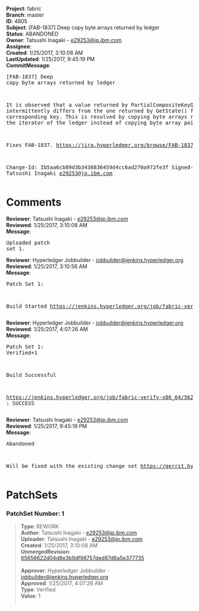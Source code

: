 <strong>Project</strong>: fabric<br><strong>Branch</strong>: master<br><strong>ID</strong>: 4805<br><strong>Subject</strong>: [FAB-1837] Deep copy byte arrays returned by ledger<br><strong>Status</strong>: ABANDONED<br><strong>Owner</strong>: Tatsushi Inagaki - e29253@jp.ibm.com<br><strong>Assignee</strong>:<br><strong>Created</strong>: 1/25/2017, 3:10:08 AM<br><strong>LastUpdated</strong>: 1/25/2017, 9:45:19 PM<br><strong>CommitMessage</strong>:<br><pre>[FAB-1837] Deep copy byte arrays returned by ledger

It is observed that a value returned by PartialCompositeKeyQuery()
intermittently differs from the one returned by GetState() for
the corresponding key. This is resolved by copying byte arrays
returned by the iterator of the ledger instead of copying byte
array pointers.

Fixes FAB-1837.
https://jira.hyperledger.org/browse/FAB-1837

Change-Id: Ib5aa6cb89d3b3438836459d4cc6ad270a972fe3f
Signed-off-by: Tatsushi Inagaki <e29253@jp.ibm.com>
</pre><h1>Comments</h1><strong>Reviewer</strong>: Tatsushi Inagaki - e29253@jp.ibm.com<br><strong>Reviewed</strong>: 1/25/2017, 3:10:08 AM<br><strong>Message</strong>: <pre>Uploaded patch set 1.</pre><strong>Reviewer</strong>: Hyperledger Jobbuilder - jobbuilder@jenkins.hyperledger.org<br><strong>Reviewed</strong>: 1/25/2017, 3:10:56 AM<br><strong>Message</strong>: <pre>Patch Set 1:

Build Started https://jenkins.hyperledger.org/job/fabric-verify-x86_64/5621/</pre><strong>Reviewer</strong>: Hyperledger Jobbuilder - jobbuilder@jenkins.hyperledger.org<br><strong>Reviewed</strong>: 1/25/2017, 4:07:26 AM<br><strong>Message</strong>: <pre>Patch Set 1: Verified+1

Build Successful 

https://jenkins.hyperledger.org/job/fabric-verify-x86_64/5621/ : SUCCESS</pre><strong>Reviewer</strong>: Tatsushi Inagaki - e29253@jp.ibm.com<br><strong>Reviewed</strong>: 1/25/2017, 9:45:19 PM<br><strong>Message</strong>: <pre>Abandoned

Will be fixed with the existing change set https://gerrit.hyperledger.org/r/#/c/3709/1</pre><h1>PatchSets</h1><h3>PatchSet Number: 1</h3><blockquote><strong>Type</strong>: REWORK<br><strong>Author</strong>: Tatsushi Inagaki - e29253@jp.ibm.com<br><strong>Uploader</strong>: Tatsushi Inagaki - e29253@jp.ibm.com<br><strong>Created</strong>: 1/25/2017, 3:10:08 AM<br><strong>UnmergedRevision</strong>: [65656622d04d8e3b9df98757ded87d6a5e377735](https://github.com/hyperledger-gerrit-archive/fabric/commit/65656622d04d8e3b9df98757ded87d6a5e377735)<br><br><strong>Approver</strong>: Hyperledger Jobbuilder - jobbuilder@jenkins.hyperledger.org<br><strong>Approved</strong>: 1/25/2017, 4:07:26 AM<br><strong>Type</strong>: Verified<br><strong>Value</strong>: 1<br><br></blockquote>